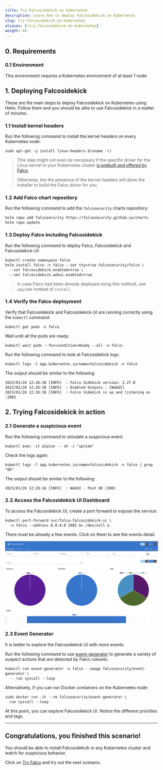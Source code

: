 ```yaml
---
title: Try Falcosidekick on Kubernetes
description: Learn how to deploy Falcosidekick on Kubernetes
slug: try-falcosidekick-on-kubernetes
aliases: [/try-falcosidekick-on-kubernetes]
weight: 40
---
```


## 0. Requirements

### 0.1 Environment

This environment requires a Kubernetes environment of at least 1 node. 

## 1. Deploying Falcosidekick

These are the main steps to deploy Falcosidekick on Kubernetes using Helm. Follow them and you should be able to use Falcosidekick in a matter of minutes.

### 1.1 Install kernel headers

Run the following command to install the kernel headers on every Kubernetes node:
```plain
sudo apt-get -y install linux-headers-$(uname -r)
```
> This step might not even be necessary if the specific driver for the Linux kernel in your Kubernetes cluster [is prebuilt and offered by Falco](https://download.falco.org/).
>
> Otherwise, the the presence of the kernel headers will allow the installer to build the Falco driver for you.

### 1.2 Add Falco chart repository

Run the following command to add the `falcosecurity` charts repository:
```plain
helm repo add falcosecurity https://falcosecurity.github.io/charts
helm repo update
```

### 1.3 Deploy Falco including Falcosidekick

Run the following command to deploy Falco, Falcosidekick and Falcosidekick-UI:

```plain
kubectl create namespace falco
helm install falco -n falco --set tty=true falcosecurity/falco \
  --set falcosidekick.enabled=true \
  --set falcosidekick.webui.enabled=true
```

> In case Falco had been already deployed using this method, use `upgrade` instead of `install`.

### 1.4 Verify the Falco deployment

Verify that Falcosidekick and Falcosidekick-UI are running correctly using
the `kubectl` command:
```plain
kubectl get pods -n falco
```

Wait until all the pods are ready:
```plain
kubectl wait pods --for=condition=Ready --all -n falco
```

Run the following command to look at Falcosidekick logs.
```plain
kubectl logs -l app.kubernetes.io/name=falcosidekick -n falco
```

The output should be similar to the following:
```plain
2023/01/26 12:26:38 [INFO]  : Falco Sidekick version: 2.27.0
2023/01/26 12:26:38 [INFO]  : Enabled Outputs : [WebUI]
2023/01/26 12:26:38 [INFO]  : Falco Sidekick is up and listening on :2801
```
## 2. Trying Falcosidekick in action

### 2.1 Generate a suspicious event

Run the following command to simulate a suspicious event:
```plain
kubectl exec -it alpine -- sh -c "uptime"
```

Check the logs again:
```plain
kubectl logs -l app.kubernetes.io/name=falcosidekick -n falco | grep "OK"
```

The output should be similar to the following:
```plain
2023/01/26 12:28:16 [INFO]  : WebUI - Post OK (200)
```

### 2.2 Access the Falcosidekick UI Dashboard

To access the Falcosidekick UI, create a port forward to expose the service:

```plain
kubectl port-forward svc/falco-falcosidekick-ui \
  -n falco --address 0.0.0.0 2802 &> /dev/null &
```

There must be already a few events. Click on them to see the events detail.

![Scan results](images/falcosidekick-1.png)

### 2.3 Event Generator

It is better to explore the Falcosidekick UI with more events.

Run the following command to use [event-generator](https://github.com/falcosecurity/event-generator) to generate a variety of suspect actions that are detected by Falco rulesets.

```plain
kubectl run event-generator -n falco --image falcosecurity/event-generator \
  -- run syscall --loop
```

Alternatively, if you can run Docker containers on the Kubernetes node:

```plain
sudo docker run -it --rm falcosecurity/event-generator \
  run syscall --loop
```

At this point, you can explore Falcosidekick UI. Notice the different priorities and tags.

---
## Congratulations, you finished this scenario!

You should be able to install Falcosidekcik in any Kubernetes cluster and watch for suspicious behavior.

Click on [Try Falco](/try-falco) and try out the next scenario.
